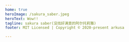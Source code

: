 ```yaml
---
home: true
heroImage: /sakura_saber.jpeg
heroText: Wow!!
tagline: sakura saber(没找好满意的阿尔托莉雅)
footer: MIT Licensed | Copyright © 2020-present arkusa

---
```

